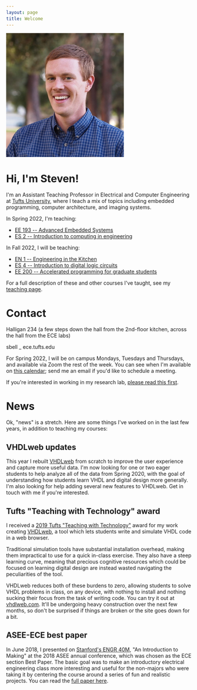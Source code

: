 ```yaml
---
layout: page
title: Welcome
---
```

<img class="floater" src="assets/img/portrait.jpg" />

# Hi, I'm Steven!

I'm an Assistant Teaching Professor in Electrical and Computer Engineering at [Tufts University](http://tufts.edu), where I teach a mix of topics including embedded programming, computer architecture, and imaging systems.

In Spring 2022, I'm teaching:
* [EE 193 -- Advanced Embedded Systems](http://www.ece.tufts.edu/ee/193AES)
* [ES 2 -- Introduction to computing in engineering](http://www.ece.tufts.edu/es/2)

In Fall 2022, I will be teaching:
* [EN 1 -- Engineering in the Kitchen](http://www.ece.tufts.edu/en/1EK)
* [ES 4 -- Introduction to digital logic circuits](http://www.ece.tufts.edu/es/4)
* [EE 200 -- Accelerated programming for graduate students](http://www.ece.tufts.edu/ee/200)


For a full description of these and other courses I've taught, see my [teaching page](teaching).

# Contact

Halligan 234 (a few steps down the hall from the 2nd-floor kitchen, across the hall from the ECE labs)

sbell _ ece.tufts.edu

For Spring 2022, I will be on campus Mondays, Tuesdays and Thursdays, and available via Zoom the rest of the week.  You can see when I'm available on [this calendar](https://calendar.google.com/calendar/embed?src=jqv8i8fejpbggot1r8k7qooqoc%40group.calendar.google.com&ctz=America%2FNew_York&mode=WEEK); send me an email if you'd like to schedule a meeting.

If you're interested in working in my research lab, [please read this first](working_with_me).

# News
Ok, "news" is a stretch.  Here are some things I've worked on in the last few years, in addition to teaching my courses:

## VHDLweb updates
This year I rebuilt [VHDLweb](vhdlweb.com) from scratch to improve the user experience and capture more useful data.  I'm now looking for one or two eager students to help analyze all of the data from Spring 2020, with the goal of understanding how students learn VHDL and digital design more generally.  I'm also looking for help adding several new features to VHDLweb.  Get in touch with me if you're interested.

## Tufts "Teaching with Technology" award
I received a [2019 Tufts "Teaching with Technology"](https://sites.tufts.edu/ets/2019/05/23/winners-of-the-2019-teaching-with-technology-awards/) award for my work creating [VHDLweb](vhdlweb.com), a tool which lets students write and simulate VHDL code in a web browser.

Traditional simulation tools have substantial installation overhead, making them impractical to use for a quick in-class exercise.  They also have a steep learning curve, meaning that precious cognitive resources which could be focused on learning digital design are instead wasted navigating the peculiarities of the tool.

VHDLweb reduces both of these burdens to zero, allowing students to solve VHDL problems in class, on any device, with nothing to install and nothing sucking their focus from the task of writing code.
You can try it out at [vhdlweb.com](http://vhdlweb.com).  It'll be undergoing heavy construction over the next few months, so don't be surprised if things are broken or the site goes down for a bit.

## ASEE-ECE best paper
In June 2018, I presented on [Stanford's ENGR 40M](https://web.stanford.edu/class/archive/engr/engr40m.1178/index.html), "An Introduction to Making" at the 2018 ASEE annual conference, which was chosen as the ECE section Best Paper.  The basic goal was to make an introductory electrical engineering class more interesting and useful for the non-majors who were taking it by centering the course around a series of fun and realistic projects.  You can read the [full paper here](https://peer.asee.org/rethinking-non-major-circuits-pedagogy-for-improved-motivation).

